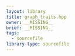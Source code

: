```yaml
---
layout: library
title: graph_traits.hpp
owner: __MISSING__
brief: __MISSING__
tags:
  - sourcefile
library-type: sourcefile
---
```

